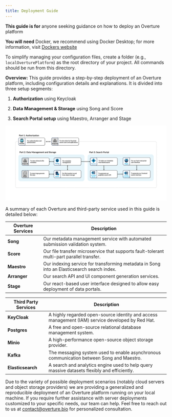 ```yaml
---
title: Deployment Guide
---
```


**This guide is for** anyone seeking guidance on how to deploy an Overture platform

**You will need** Docker, we recommend using Docker Desktop; for more information, visit [Dockers website](https://www.docker.com/products/docker-desktop/)

<Note title="File Management">To simplify managing your configuration files, create a folder (e.g., `localOverturePlatform`) as the root directory of your project. All commands should be run from this directory.</Note>

**Overview:** This guide provides a step-by-step deployment of an Overture platform, including configuration details and explanations. It is divided into three setup segments:

1. **Authorization** using Keycloak

2. **Data Management & Storage** using Song and Score

3. **Search Portal setup** using Maestro, Arranger and Stage

![Portal Overview](./assets/guideOverview.webp 'Guide Overview')

A summary of each Overture and third-party service used in this guide is detailed below:

| Overture Services | Description                                                                                        |
| ----------------- | -------------------------------------------------------------------------------------------------- |
| **Song**          | Our metadata management service with automated submission validation system.                                   |
| **Score**         | Our file transfer microservice that supports fault-tolerant multi-part parallel transfer.               |
| **Maestro**       | Our indexing service for transforming metadata in Song into an Elasticsearch search index.        |
| **Arranger**      | Our search API and UI component generation services.                      |
| **Stage**         | Our react-based user interface designed to allow easy deployment of data portals. |

| Third Party Services | Description                                                                                                                               |
| -------------------- | ----------------------------------------------------------------------------------------------------------------------------------------- |
| **KeyCloak**             | A highly regarded open-source identity and access management (IAM) service developed by Red Hat.                        |
| **Postgres**             | A free and open-source relational database management system. |
| **Minio**                | A high-performance open-source object storage provider.                                                                                              |
| **Kafka**                | The messaging system used to enable asynchronous communication between Song and Maestro.                                       |                                     |
| **Elasticsearch**        | A search and analytics engine used to help query massive datasets flexibly and efficiently.                                              |

<Note title="Do you have a specific deployment scenario?">Due to the variety of possible deployment scenarios (notably cloud servers and object storage providers) we are providing a generalized and reproducible deployment of an Overture platform running on your local machine. If you require further assistance with server deployments customized to your specific needs, our team can help. Feel free to reach out to us at contact@overture.bio for personalized consultation.</Note>

